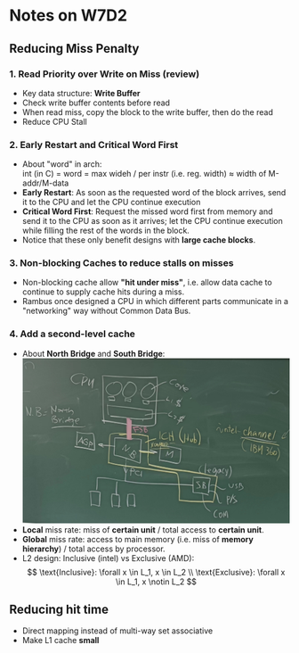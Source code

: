 # Notes on W7D2
## Reducing Miss Penalty
### 1. Read Priority over Write on Miss (review)
- Key data structure: **Write Buffer**
- Check write buffer contents before read
- When read miss, copy the block to the write buffer, then do the read
- Reduce CPU Stall

### 2. Early Restart and Critical Word First
- About "word" in arch:  
int (in C) = word = max wideh / per instr (i.e. reg. width) ≈ width of M-addr/M-data
- **Early Restart**: As soon as the requested word of the block arrives, send it to the CPU and let the CPU continue execution
- **Critical Word First**: Request the missed word first from memory and send it to the CPU as soon as it arrives; let the CPU continue execution while filling the rest of the words in the block.
- Notice that these only benefit designs with **large cache blocks**.

### 3. Non-blocking Caches to reduce stalls on misses
- Non-blocking cache allow **"hit under miss"**, i.e. allow data cache to continue to supply cache hits during a miss.
- Rambus once designed a CPU in which different parts communicate in a "networking" way without Common Data Bus.

### 4. Add a second-level cache
- About **North Bridge** and **South Bridge**:
![North Bridge & South Bridge](pictures/NB%26SB.jpg)
- **Local** miss rate: miss of **certain unit** / total access to **certain unit**.
- **Global** miss rate: access to main memory (i.e. miss of **memory hierarchy**) / total access by processor.
- L2 design: Inclusive (intel) vs Exclusive (AMD):
$$
\text{Inclusive}: \forall x \in L_1, x \in L_2 \\
\text{Exclusive}: \forall x \in L_1, x \notin L_2 
$$

## Reducing hit time
- Direct mapping instead of multi-way set associative
- Make L1 cache **small** 